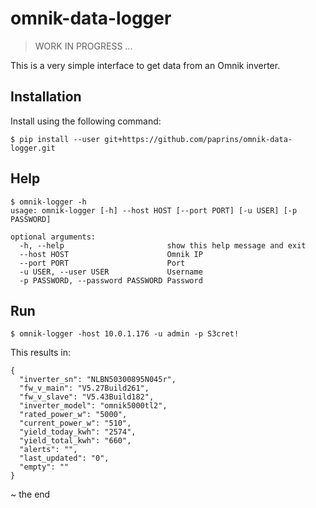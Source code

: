 # omnik-data-logger
> WORK IN PROGRESS ...

This is a very simple interface to get data from an Omnik inverter.

## Installation

Install using the following command:
```
$ pip install --user git+https://github.com/paprins/omnik-data-logger.git
```

## Help
```
$ omnik-logger -h
usage: omnik-logger [-h] --host HOST [--port PORT] [-u USER] [-p PASSWORD]

optional arguments:
  -h, --help                       show this help message and exit
  --host HOST                      Omnik IP
  --port PORT                      Port
  -u USER, --user USER             Username
  -p PASSWORD, --password PASSWORD Password
```

## Run

```
$ omnik-logger -host 10.0.1.176 -u admin -p S3cret!
```

This results in:

```
{
  "inverter_sn": "NLBN50300895N045r",
  "fw_v_main": "V5.27Build261",
  "fw_v_slave": "V5.43Build182",
  "inverter_model": "omnik5000tl2",
  "rated_power_w": "5000",
  "current_power_w": "510",
  "yield_today_kwh": "2574",
  "yield_total_kwh": "660",
  "alerts": "",
  "last_updated": "0",
  "empty": ""
}
```

~ the end

